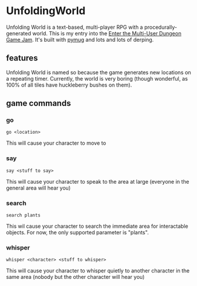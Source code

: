 # UnfoldingWorld
Unfolding World is a text-based, multi-player RPG with a procedurally-generated world. This is my entry into the [Enter the Multi-User Dungeon Game Jam](https://itch.io/jam/enterthemud). It's built with [pymug](https://github.com/Aitocir/Pymug) and lots and lots of derping.

## features
Unfolding World is named so because the game generates new locations on a repeating timer. Currently, the world is very boring (though wonderful, as 100% of all tiles have huckleberry bushes on them).

## game commands

### go
```go <location>```

This will cause your character to move to <location>

### say
```say <stuff to say>```

This will cause your character to speak to the area at large (everyone in the general area will hear you)

### search
```search plants```

This wil cause your character to search the immediate area for interactable objects. For now, the only supported parameter is "plants".

### whisper
```whisper <character> <stuff to whisper>```

This will cause your character to whisper quietly to another character in the same area (nobody but the other character will hear you)
